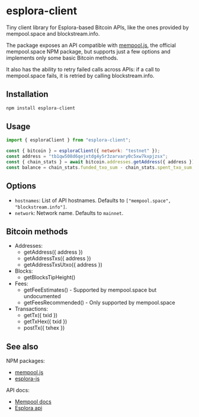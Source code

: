# esplora-client

Tiny client library for Esplora-based Bitcoin APIs, like the ones provided by mempool.space and blockstream.info.

The package exposes an API compatible with [mempool.js](https://github.com/mempool/mempool.js), the official mempool.space NPM package, but supports just a few options and implements only some basic Bitcoin methods.

It also has the ability to retry failed calls across APIs: if a call to mempool.space fails, it is retried by calling blockstream.info.

## Installation

```sh
npm install esplora-client
```

## Usage

```js
import { esploraClient } from "esplora-client";

const { bitcoin } = esploraClient({ network: "testnet" });
const address = "tb1qw508d6qejxtdg4y5r3zarvary0c5xw7kxpjzsx";
const { chain_stats } = await bitcoin.addresses.getAddress({ address });
const balance = chain_stats.funded_txo_sum - chain_stats.spent_txo_sum;
```

## Options

- `hostnames`: List of API hostnames. Defaults to `["mempool.space", "blockstream.info"]`.
- `network`: Network name. Defaults to `mainnet`.

## Bitcoin methods

- Addresses:
  - getAddress({ address })
  - getAddressTxs({ address })
  - getAddressTxsUtxo({ address })
- Blocks:
  - getBlocksTipHeight()
- Fees:
  - getFeeEstimates() - Supported by mempool.space but undocumented
  - getFeesRecommended() - Only supported by mempool.space
- Transactions:
  - getTx({ txid })
  - getTxHex({ txid })
  - postTx({ txhex })

## See also

NPM packages:

- [mempool.js](https://github.com/mempool/mempool.js)
- [esplora-js](https://github.com/MiguelMedeiros/esplora-js)

API docs:

- [Mempool docs](https://mempool.space/docs/api/rest)
- [Esplora api](https://github.com/Blockstream/esplora/blob/master/API.md)
